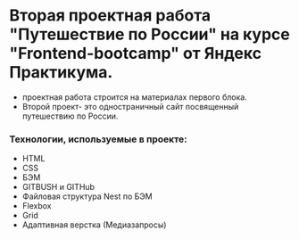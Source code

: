# Вторая проектная работа "Путешествие  по России" на курсе "Frontend-bootcamp" от Яндекс Практикума.


* проектная работа строится на материалах первого блока.
* Второй проект- это одностраничный сайт посвященный путешествию по России.

### Технологии, используемые в проекте:
* HTML
* CSS
* БЭМ
* GITBUSH и GITHub
* Файловая структура Nest по БЭМ
* Flexbox
* Grid
* Адаптивная верстка (Медиазапросы)


